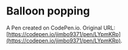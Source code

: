 # Balloon popping

A Pen created on CodePen.io. Original URL: [https://codepen.io/jimbo9371/pen/LYpmKRp](https://codepen.io/jimbo9371/pen/LYpmKRp).


